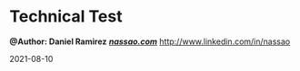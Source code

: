 # Technical Test 
**@Author: Daniel Ramirez**
[_**nassao.com**_](http://nassao.com)
http://www.linkedin.com/in/nassao


2021-08-10